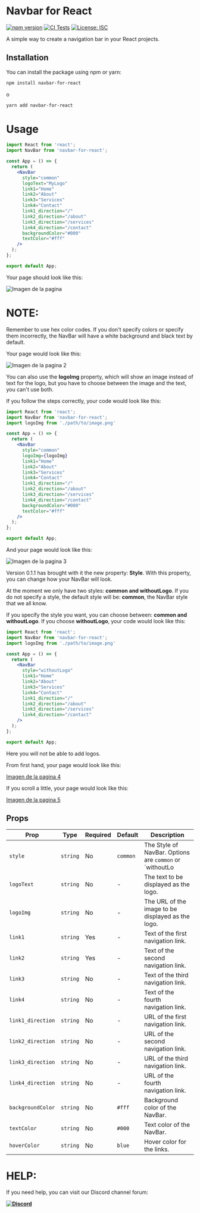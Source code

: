 # Navbar for React

[![npm version](https://badge.fury.io/js/navbar-for-react.svg)](https://badge.fury.io/js/navbar-for-react)
[![CI Tests](https://github.com/TGSsirrett31/navbar-for-react/actions/workflows/ci.yml/badge.svg)](https://github.com/TGSsirrett31/navbar-for-react/actions/workflows/ci.yml)
[![License: ISC](https://img.shields.io/badge/License-ISC-blue.svg)](https://opensource.org/licenses/ISC)

A simple way to create a navigation bar in your React projects.

## Installation

You can install the package using npm or yarn:

```bash
npm install navbar-for-react
```
o
```bash
yarn add navbar-for-react
```

# Usage

```jsx
import React from 'react';
import NavBar from 'navbar-for-react';

const App = () => {
  return (
    <NavBar 
      style="common"
      logoText="MyLogo"
      link1="Home"
      link2="About"
      link3="Services"
      link4="Contact"
      link1_direction="/"
      link2_direction="/about"
      link3_direction="/services"
      link4_direction="/contact"
      backgroundColor="#000"
      textColor="#fff"
    />
  );
};

export default App;
```

Your page should look like this:

![Imagen de la pagina](https://i.postimg.cc/jjgC9rNW/img.png)

# NOTE:

Remember to use hex color codes. If you don't specify colors or specify them incorrectly, the NavBar will have a white background and black text by default.

Your page would look like this:

![Imagen de la pagina 2](https://i.postimg.cc/Ssnjbt7g/img2.png)

You can also use the **logoImg** property, which will show an image instead of text for the logo, but you have to choose between the image and the text, you can't use both.

If you follow the steps correctly, your code would look like this:

```jsx
import React from 'react';
import NavBar from 'navbar-for-react';
import logoImg from './path/to/image.png'

const App = () => {
  return (
    <NavBar 
      style="common"
      logoImg={logoImg}
      link1="Home"
      link2="About"
      link3="Services"
      link4="Contact"
      link1_direction="/"
      link2_direction="/about"
      link3_direction="/services"
      link4_direction="/contact"
      backgroundColor="#000"
      textColor="#fff"
    />
  );
};

export default App;
```

And your page would look like this:

![Imagen de la pagina 3](https://i.postimg.cc/tg1T2KsR/img3.png)

Version 0.1.1 has brought with it the new property: **Style**. With this property, you can change how your NavBar will look. 

At the moment we only have two styles: **common and withoutLogo**. If you do not specify a style, the default style will be: **common**, the NavBar style that we all know. 

If you specify the style you want, you can choose between: **common and withoutLogo**. If you choose **withoutLogo**, your code would look like this:

```jsx
import React from 'react';
import NavBar from 'navbar-for-react';
import logoImg from './path/to/image.png'

const App = () => {
  return (
    <NavBar 
      style="withoutLogo"
      link1="Home"
      link2="About"
      link3="Services"
      link4="Contact"
      link1_direction="/"
      link2_direction="/about"
      link3_direction="/services"
      link4_direction="/contact"
    />
  );
};

export default App;
```

Here you will not be able to add logos.

From first hand, your page would look like this:

[Imagen de la pagina 4](https://postimg.cc/06qrgGX4)

If you scroll a little, your page would look like this:

[Imagen de la pagina 5](https://postimg.cc/DmqTHk37)

## Props
| Prop               | Type     | Required | Default | Description                                                                 |
|--------------------|----------|----------|---------|-----------------------------------------------------------------------------|
| `style`            | `string` | No       |`common` | The Style of NavBar. Options are `common` or `withoutLo                     |
| `logoText`         | `string` | No       | -       | The text to be displayed as the logo.                                       |
| `logoImg`          | `string` | No       | -       | The URL of the image to be displayed as the logo.                           |
| `link1`            | `string` | Yes      | -       | Text of the first navigation link.                                          |
| `link2`            | `string` | Yes      | -       | Text of the second navigation link.                                         |
| `link3`            | `string` | No       | -       | Text of the third navigation link.                                          |
| `link4`            | `string` | No       | -       | Text of the fourth navigation link.                                         |
| `link1_direction`  | `string` | No       | -       | URL of the first navigation link.                                           |
| `link2_direction`  | `string` | No       | -       | URL of the second navigation link.                                          |
| `link3_direction`  | `string` | No       | -       | URL of the third navigation link.                                           |
| `link4_direction`  | `string` | No       | -       | URL of the fourth navigation link.                                          |
| `backgroundColor`  | `string` | No       | `#fff`  | Background color of the NavBar.                                             |
| `textColor`        | `string` | No       | `#000`  | Text color of the NavBar.                                                   |
| `hoverColor`       | `string` | No       | `blue`  | Hover color for the links.                                                  |

# HELP:

If you need help, you can visit our Discord channel forum:

**[![Discord](https://img.shields.io/badge/Button-Click%20Here-blue)](https://discord.gg/C5ZZebVjcC)**